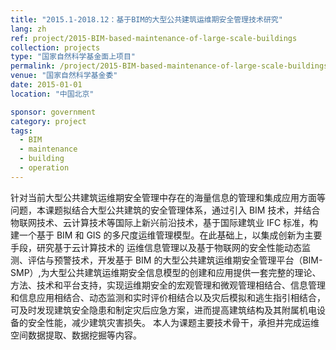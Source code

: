 ```yaml
---
title: "2015.1-2018.12：基于BIM的大型公共建筑运维期安全管理技术研究"
lang: zh
ref: project/2015-BIM-based-maintenance-of-large-scale-buildings
collection: projects
type: "国家自然科学基金面上项目"
permalink: /project/2015-BIM-based-maintenance-of-large-scale-buildings
venue: "国家自然科学基金委"
date: 2015-01-01
location: "中国北京"

sponsor: government
category: project
tags: 
  - BIM
  - maintenance
  - building
  - operation
---
```


针对当前大型公共建筑运维期安全管理中存在的海量信息的管理和集成应用方面等问题，本课题拟结合大型公共建筑的安全管理体系，通过引入 BIM 技术，并结合物联网技术、云计算技术等国际上新兴前沿技术，基于国际建筑业 IFC 标准，构建一个基于 BIM 和 GIS 的多尺度运维管理模型。在此基础上，以集成创新为主要手段，研究基于云计算技术的
运维信息管理以及基于物联网的安全性能动态监测、评估与预警技术，开发基于 BIM 的大型公共建筑运维期安全管理平台（BIM-SMP）,为大型公共建筑运维期安全信息模型的创建和应用提供一套完整的理论、方法、技术和平台支持，实现运维期安全的宏观管理和微观管理相结合、信息管理和信息应用相结合、动态监测和实时评价相结合以及灾后模拟和逃生指引相结合，可及时发现建筑安全隐患和制定灾后应急方案，进而提高建筑结构及其附属机电设备的安全性能，减少建筑灾害损失。 本人为课题主要技术骨干，承担并完成运维空间数据提取、数据挖掘等内容。